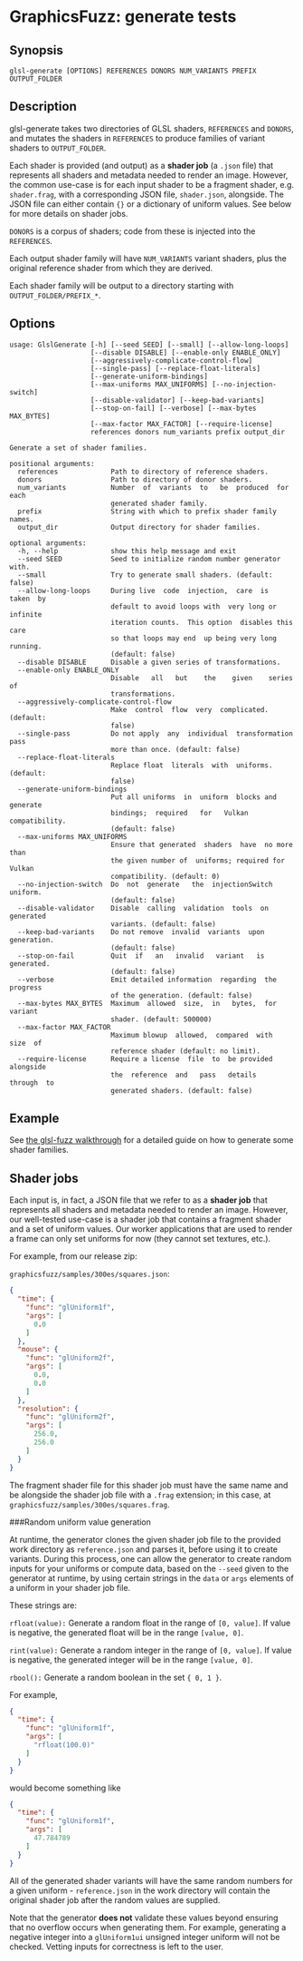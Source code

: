# GraphicsFuzz: generate tests

## Synopsis

`glsl-generate [OPTIONS] REFERENCES DONORS NUM_VARIANTS PREFIX OUTPUT_FOLDER`


## Description

glsl-generate takes two directories of GLSL shaders, `REFERENCES` and `DONORS`,
and mutates the shaders in `REFERENCES` to produce families of variant
shaders to `OUTPUT_FOLDER`.

Each shader is provided (and output)
as a **shader job** (a `.json` file)
that represents all shaders and metadata needed to
render an image.
However, the common use-case
is for each input shader to be a fragment shader, e.g. `shader.frag`,
with a corresponding JSON file, `shader.json`, alongside.
The JSON file can either contain `{}` or a dictionary of uniform values.
See below for more details on shader jobs.

`DONORS` is a corpus of shaders; code from these is injected into the `REFERENCES`.

Each output shader family will have `NUM_VARIANTS` variant shaders, plus
the original reference shader from which they are derived.

Each shader family will be output to a directory starting with `OUTPUT_FOLDER/PREFIX_*`.

## Options

```shell
usage: GlslGenerate [-h] [--seed SEED] [--small] [--allow-long-loops]
                    [--disable DISABLE] [--enable-only ENABLE_ONLY]
                    [--aggressively-complicate-control-flow]
                    [--single-pass] [--replace-float-literals]
                    [--generate-uniform-bindings]
                    [--max-uniforms MAX_UNIFORMS] [--no-injection-switch]
                    [--disable-validator] [--keep-bad-variants]
                    [--stop-on-fail] [--verbose] [--max-bytes MAX_BYTES]
                    [--max-factor MAX_FACTOR] [--require-license]
                    references donors num_variants prefix output_dir

Generate a set of shader families.

positional arguments:
  references             Path to directory of reference shaders.
  donors                 Path to directory of donor shaders.
  num_variants           Number  of  variants  to   be  produced  for  each
                         generated shader family.
  prefix                 String with which to prefix shader family names.
  output_dir             Output directory for shader families.

optional arguments:
  -h, --help             show this help message and exit
  --seed SEED            Seed to initialize random number generator with.
  --small                Try to generate small shaders. (default: false)
  --allow-long-loops     During live  code  injection,  care  is  taken  by
                         default to avoid loops with  very long or infinite
                         iteration counts.  This option  disables this care
                         so that loops may end  up being very long running.
                         (default: false)
  --disable DISABLE      Disable a given series of transformations.
  --enable-only ENABLE_ONLY
                         Disable   all   but    the    given    series   of
                         transformations.
  --aggressively-complicate-control-flow
                         Make  control  flow  very  complicated.  (default:
                         false)
  --single-pass          Do not apply  any  individual  transformation pass
                         more than once. (default: false)
  --replace-float-literals
                         Replace float  literals  with  uniforms. (default:
                         false)
  --generate-uniform-bindings
                         Put all uniforms  in  uniform  blocks and generate
                         bindings;  required   for   Vulkan  compatibility.
                         (default: false)
  --max-uniforms MAX_UNIFORMS
                         Ensure that generated  shaders  have  no more than
                         the given number of  uniforms; required for Vulkan
                         compatibility. (default: 0)
  --no-injection-switch  Do  not  generate   the  injectionSwitch  uniform.
                         (default: false)
  --disable-validator    Disable  calling  validation  tools  on  generated
                         variants. (default: false)
  --keep-bad-variants    Do not remove  invalid  variants  upon generation.
                         (default: false)
  --stop-on-fail         Quit  if   an   invalid   variant   is  generated.
                         (default: false)
  --verbose              Emit detailed information  regarding  the progress
                         of the generation. (default: false)
  --max-bytes MAX_BYTES  Maximum  allowed  size,  in   bytes,  for  variant
                         shader. (default: 500000)
  --max-factor MAX_FACTOR
                         Maximum blowup  allowed,  compared  with  size  of
                         reference shader (default: no limit).
  --require-license      Require a license  file  to  be provided alongside
                         the  reference  and   pass   details   through  to
                         generated shaders. (default: false)
```

## Example

See [the glsl-fuzz walkthrough](glsl-fuzz-walkthrough.md#generating-some-shader-families)
for a detailed guide on how to generate some shader families.

## Shader jobs

Each input is, in fact,
a JSON file that we refer to as a
**shader job** that
represents all shaders and metadata needed to
render an image.
However,
our well-tested use-case is
a shader job that contains a fragment shader
and a set of uniform values.
Our worker applications that are used to render a frame
can only set uniforms for now
(they cannot set textures, etc.).

For example, from our release zip:

`graphicsfuzz/samples/300es/squares.json`:

```json
{
  "time": {
    "func": "glUniform1f",
    "args": [
      0.0
    ]
  },
  "mouse": {
    "func": "glUniform2f",
    "args": [
      0.0,
      0.0
    ]
  },
  "resolution": {
    "func": "glUniform2f",
    "args": [
      256.0,
      256.0
    ]
  }
}
```

The fragment shader file for this shader job
must have the same name and be alongside the shader job file
with a `.frag` extension;
in this case, at `graphicsfuzz/samples/300es/squares.frag`.

###Random uniform value generation

At runtime, the generator clones the given shader job file to the
provided work directory as `reference.json` and parses it, before using it to create
variants. During this process, one can allow the generator to create
random inputs for your uniforms or compute data, based on the `--seed` given to the
generator at runtime, by using certain strings in the `data` or `args` elements
of a uniform in your shader job file.

These strings are:

`rfloat(value):` Generate a random float in the range of `[0, value]`.
If value is negative, the generated float will be in the range `[value, 0]`.

`rint(value):` Generate a random integer in the range of `[0, value]`.
If value is negative, the generated integer will be in the range `[value, 0]`.

`rbool():` Generate a random boolean in the set `{ 0, 1 }`.

For example,

```json
{
  "time": {
    "func": "glUniform1f",
    "args": [
      "rfloat(100.0)"
    ]
  }
}
```

would become something like

```json
{
  "time": {
    "func": "glUniform1f",
    "args": [
      47.784789
    ]
  }
}
```

All of the generated shader variants will have the same random numbers for
a given uniform - `reference.json` in the work directory will contain the original
shader job after the random values are supplied.

Note that the generator **does not** validate these values beyond ensuring that
no overflow occurs when generating them. For example, generating a negative
integer into a `glUniform1ui` unsigned integer uniform will not be checked.
Vetting inputs for correctness is left to the user.
